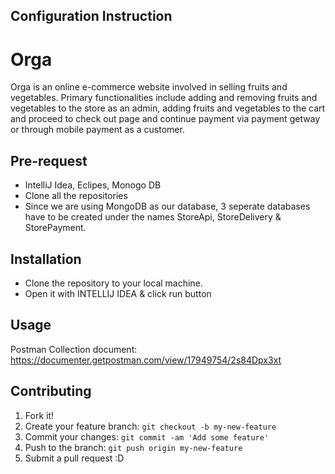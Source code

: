 ## Configuration Instruction


# Orga
Orga is an online e-commerce website involved in selling fruits and vegetables. Primary functionalities include adding and removing fruits and vegetables to the store as an admin, adding fruits and vegetables to the cart and proceed to check out page and continue payment via payment getway or through mobile payment as a customer.
## Pre-request
* IntelliJ Idea, Eclipes, Monogo DB
* Clone all the repositories
* Since we are using MongoDB as our database, 3 seperate databases have to be created under the names StoreApi, StoreDelivery & StorePayment.

## Installation
* Clone the repository to your local machine.
* Open it with INTELLIJ IDEA & click run button

## Usage
Postman Collection document: https://documenter.getpostman.com/view/17949754/2s84Dpx3xt

## Contributing
1. Fork it!
2. Create your feature branch: `git checkout -b my-new-feature`
3. Commit your changes: `git commit -am 'Add some feature'`
4. Push to the branch: `git push origin my-new-feature`
5. Submit a pull request :D




